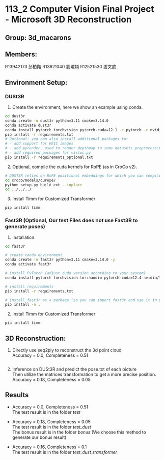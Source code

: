 # 113_2 Computer Vision Final Project - Microsoft 3D Reconstruction

## Group: 3d_macarons 

## Members:
R13942173 彭柏翔
R13921040 劉瑄穎
R12521530 游文歆

## Environment Setup:
### DUSt3R
1. Create the environment, here we show an example using conda.
``` bash
cd dust3r
conda create -n dust3r python=3.11 cmake=3.14.0
conda activate dust3r 
conda install pytorch torchvision pytorch-cuda=12.1 -c pytorch -c nvidia  # use the correct version of cuda for your system
pip install -r requirements.txt
# Optional: you can also install additional packages to:
# - add support for HEIC images
# - add pyrender, used to render depthmap in some datasets preprocessing
# - add required packages for visloc.py
pip install -r requirements_optional.txt
```
2. Optional, compile the cuda kernels for RoPE (as in CroCo v2).
``` bash
# DUST3R relies on RoPE positional embeddings for which you can compile some cuda kernels for faster runtime.
cd croco/models/curope/
python setup.py build_ext --inplace
cd ../../../
```
3. Install Timm for Customized Transformer
``` bash
pip install timm 
```

### Fast3R (Optional, Our test Files does not use Fast3R to generate poses)
1. Installation
```bash
cd fast3r

# create conda environment
conda create -n fast3r python=3.11 cmake=3.14.0 -y
conda activate fast3r

# install PyTorch (adjust cuda version according to your system)
conda install pytorch torchvision torchaudio pytorch-cuda=12.4 nvidia/label/cuda-12.4.0::cuda-toolkit -c pytorch -c nvidia

# install requirements
pip install -r requirements.txt

# install fast3r as a package (so you can import fast3r and use it in your own project)
pip install -e .
```
2. Install Timm for Customized Transformer
``` bash
pip install timm 
```
## 3D Reconstruction:
1. Directly use seq2ply to reconstruct the 3d point cloud\
Accuracy = 0.0, Completeness = 0.51
```bash

```

2. Inference on DUSt3R and predict the pose.txt of each picture\
Then utilize the matrices transformation to get a more precise position.
Accuracy = 0.18, Completeness = 0.05


## Results
* Accuracy = 0.0, Completeness = 0.51 <br>
The test result is in the folder *test*

* Accuracy = 0.18, Completeness = 0.05 <br>
The test result is in the folder *test_dust* <br>
The bonus result is in the folder *bonus* (We choose this method to generate our bonus result)

* Accuracy = 0.16, Completeness = 0.1 <br>
The test result is in the folder *test_dust_transformer*
